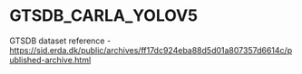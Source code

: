 # GTSDB_CARLA_YOLOV5

GTSDB dataset reference - https://sid.erda.dk/public/archives/ff17dc924eba88d5d01a807357d6614c/published-archive.html
